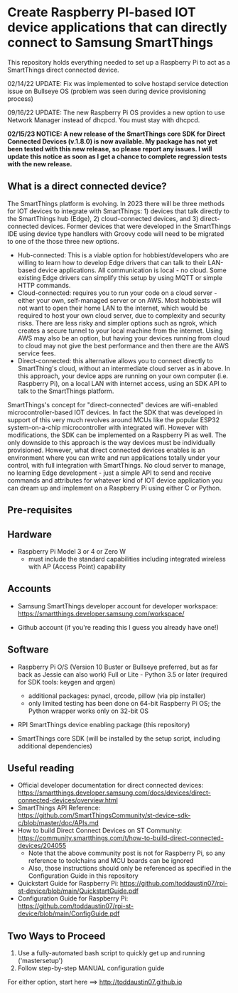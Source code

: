 # Create Raspberry PI-based IOT device applications that can directly connect to Samsung SmartThings

This repository holds everything needed to set up a Raspberry Pi to act as a SmartThings direct connected device.

02/14/22 UPDATE:  Fix was implemented to solve hostapd service detection issue on Bullseye OS (problem was seen during device provisioning process)

09/16/22 UPDATE:  The new Raspberry Pi OS provides a new option to use Network Manager instead of dhcpcd.  You must stay with dhcpcd.

**02/15/23 NOTICE:  A new release of the SmartThings core SDK for Direct Connected Devices (v.1.8.0) is now available.  My package has not yet been tested with this new release, so please report any issues.  I will update this notice as soon as I get a chance to complete regression tests with the new release.**

What is a direct connected device?
----------------------------------
The SmartThings platform is evolving. In 2023 there will be three methods for IOT devices to integrate with SmartThings: 1) devices that talk directly to the SmartThings hub (Edge), 2) cloud-connected devices, and 3) direct-connected devices.  Former devices that were developed in the SmartThings IDE using device type handlers with Groovy code will need to be migrated to one of the those three new options.

* Hub-connected: This is a viable option for hobbiest/developers who are willing to learn how to develop Edge drivers that can talk to their LAN-based device applications.  All communication is local - no cloud.  Some existing Edge drivers can simplify this setup by using MQTT or simple HTTP commands.
* Cloud-connected: requires you to run your code on a cloud server - either your own, self-managed server or on AWS.  Most hobbiests will not want to open their home LAN to the internet, which would be required to host your own cloud server, due to complexity and security risks.  There are less risky and simpler options such as ngrok, which creates a secure tunnel to your local machine from the internet.  Using AWS may also be an option, but having your devices running from cloud to cloud may not give the best performance and then there are the AWS service fees.
* Direct-connected: this alternative allows you to connect directly to SmartThing's cloud, without an intermediate cloud server as in above.  In this approach, your device apps are running on your own computer (i.e. Raspberry Pi), on a local LAN with internet access, using an SDK API to talk to the SmartThings platform.

SmartThings's concept for "direct-connected" devices are wifi-enabled microcontroller-based IOT devices.  In fact the SDK that was developed in support of this very much revolves around MCUs like the popular ESP32 system-on-a-chip microcontroller with integrated wifi.  However with modifications, the SDK can be implemented on a Raspberry Pi as well.  The only downside to this approach is the way devices must be individually provisioned.  However, what direct connected devices enables is an environment where you can write and run applications totally under your control, with full integration with SmartThings.  No cloud server to manage, no learning Edge development - just a simple API to send and receive commands and attributes for whatever kind of IOT device application you can dream up and implement on a Raspberry Pi using either C or Python.

Pre-requisites
--------------
## Hardware
- Raspberry Pi Model 3 or 4 or Zero W
	- must include the standard capabilities including integrated wireless with AP (Access Point) capability
	

## Accounts
- Samsung SmartThings developer account for developer workspace: https://smartthings.developer.samsung.com/workspace/	
	
- Github account (if you're reading this I guess you already have one!)
  
  
## Software
    
- Raspberry Pi O/S (Version 10 Buster or Bullseye preferred, but as far back as Jessie can also work) Full or Lite
        - Python 3.5 or later (required for SDK tools: keygen and qrgen)
	- additional packages:  pynacl, qrcode, pillow (via pip installer)
	- only limited testing has been done on 64-bit Raspberry Pi OS; the Python wrapper works only on 32-bit OS
  
- RPI SmartThings device enabling package (this repository)

- SmartThings core SDK (will be installed by the setup script, including additional dependencies)
	
  
Useful reading
---------------
- Official developer documentation for direct connected devices:  https://smartthings.developer.samsung.com/docs/devices/direct-connected-devices/overview.html
- SmartThings API Reference: https://github.com/SmartThingsCommunity/st-device-sdk-c/blob/master/doc/APIs.md
- How to build Direct Connect Devices on ST Community:  https://community.smartthings.com/t/how-to-build-direct-connected-devices/204055
  - Note that the above community post is not for Raspberry Pi, so any reference to toolchains and MCU boards can be ignored
  - Also, those instructions should only be referenced as specified in the Configuration Guide in this repository
- Quickstart Guide for Raspberry Pi:  https://github.com/toddaustin07/rpi-st-device/blob/main/QuickstartGuide.pdf
- Configuration Guide for Raspberry Pi:  https://github.com/toddaustin07/rpi-st-device/blob/main/ConfigGuide.pdf

Two Ways to Proceed
-------------------
1) Use a fully-automated bash script to quickly get up and running ('mastersetup')
2) Follow step-by-step MANUAL configuration guide

For either option, start here ==> http://toddaustin07.github.io

